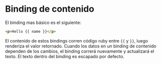 # Binding de contenido

El binding mas básico es el siguiente:

```html
<p>Hello {{ name }}</p>
```

El contenido de estos bindings corren código ruby entre ```{{``` y ```}}```, luego renderiza el valor retornado. Cuando los datos en un binding de contenido dependen de los cambios, el binding correrá nuevamente y actualizará el texto. El texto dentro del binding es escapado por defecto.
